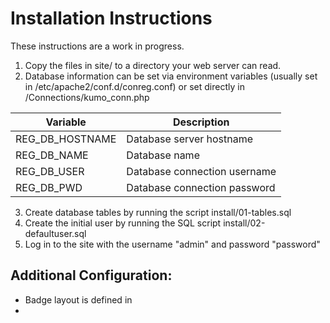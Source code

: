 Installation Instructions
=========================

These instructions are a work in progress.

1. Copy the files in site/ to a directory your web server can read.
2. Database information can be set via environment variables (usually set in /etc/apache2/conf.d/conreg.conf)
or set directly in /Connections/kumo_conn.php

| Variable           |  Description                       |  
| ------------------ | ---------------------------------- |
| REG_DB_HOSTNAME    | Database server hostname           |
| REG_DB_NAME        | Database name                      |
| REG_DB_USER        | Database connection username       |
| REG_DB_PWD         | Database connection password       |


3. Create database tables by running the script install/01-tables.sql
4. Create the initial user by running the SQL script install/02-defaultuser.sql
5. Log in to the site with the username "admin" and password "password"


Additional Configuration:
-------------------------
- Badge layout is defined in 
- 
